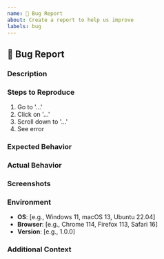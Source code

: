 ```yaml
---
name: 🐛 Bug Report
about: Create a report to help us improve
labels: bug
---
```


## 🐛 Bug Report

### Description
<!-- A clear and concise description of what the bug is. -->

### Steps to Reproduce
1. Go to '...'
2. Click on '...'
3. Scroll down to '...'
4. See error

### Expected Behavior
<!-- A clear and concise description of what you expected to happen. -->

### Actual Behavior
<!-- A clear and concise description of what actually happened. -->

### Screenshots
<!-- If applicable, add screenshots to help explain your problem. -->

### Environment
- **OS**: [e.g., Windows 11, macOS 13, Ubuntu 22.04]
- **Browser**: [e.g., Chrome 114, Firefox 113, Safari 16]
- **Version**: [e.g., 1.0.0]

### Additional Context
<!-- Add any other context about the problem here. -->
